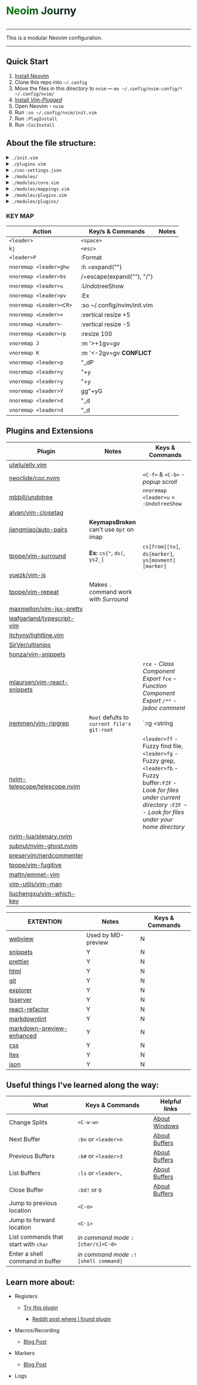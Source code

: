 <h1 style ='color: green; background: linear-gradient(to left, #111A1F 10%, #037500 80%); -webkit-background-clip: text; -webkit-text-fill-color: transparent; display: inline-block;'>
Neoim Journy
</h1>

---

This is a modular Neovim configuration.

---

## Quick Start

1. [Install Neovim](https://github.com/neovim/neovim/wiki/Installing-Neovim)
2. Clone this repo into `~/.config`
3. Move the files in this directory to `nvim` — `mv ~/.config/nvim-config/* ~/.config/nvim/`
4. [Install _Vim-Plugged_](https://github.com/junegunn/vim-plug#neovim)
5. Open Neovim - `nvim`
6. Run `:so ~/.config/nvim/init.vim`
7. Run `:PlugInstall`
8. Run `:CocInstall `

## About the file structure:

<details> 
  <summary> <code>./init.vim</code> </summary>
<p>
ThisIsAFile
</p>

</details>

<details> 
  <summary> <code>./plugins.vim</code> </summary>

</details>

<details>
  <summary> <code>./coc-settings.json</code> </summary>

</details>

<details >
  <summary> <code>./modules/</code> </summary>

</details>

<details>
  <summary> <code>./modules/core.vim</code> </summary>

</details>

<details>
  <summary> <code>./modules/mappings.vim</code> </summary>

</details>


<details>
  <summary> <code>./modules/plugins.vim</code> </summary>

</details>

<details>
  <summary> <code>./modules/plugins/</code> </summary>

</details>

### KEY MAP

| Action                   | Key/s & Commands                              | Notes |
| ------------------------ | --------------------------------------------- | ----- |
| `<leader>`               | `<space>`                                     |       |
| `kj`                     | `<esc>`                                       |       |
| `<leader>P`              | :Format                                       |       |
| `nnoremap <leader>ghw`   | :h <C-R>=expand("<cword>")<CR><CR>            |       |
| `nnoremap <leader>bs`    | /<C-R>=escape(expand("<cWORD>"), "/")<CR><CR> |       |
| `nnoremap <leader>u`     | :UndotreeShow<CR>                             |       |
| `nnoremap <leader>pv`    | :Ex<CR>                                       |       |
| `nnoremap <Leader><CR> ` | :so ~/.config/nvim/init.vim<CR>               |       |
| `nnoremap <Leader>+`     | :vertical resize +5<CR>                       |       |
| `nnoremap <Leader>-`     | :vertical resize -5<CR>                       |       |
| `nnoremap <Leader>rp`    | :resize 100<CR>                               |       |
| `vnoremap J`             | :m '>+1<CR>gv=gv                              |       |
| `vnoremap K`             | :m '<-2<CR>gv=gv **CONFLICT**                 |       |
| `vnoremap <leader>p`     | "\_dP                                         |       |
| `nnoremap <leader>y`     | "+y                                           |       |
| `vnoremap <leader>y`     | "+y                                           |       |
| `nnoremap <leader>Y`     | gg"+yG                                        |       |
| `nnoremap <leader>d`     | "\_d                                          |       |
| `vnoremap <leader>d`     | "\_d                                          |       |

## Plugins and Extensions

| Plugin                                                                                 | Notes                                                   | Keys & Commands                                                                                         |
| -------------------------------------------------------------------------------------- | ------------------------------------------------------- | ------------------------------------------------------------------------------------------------------- |
| [ulwlu/elly.vim](https://github.com/ulwlu/elly.vim#readme)                           |                                                         |                                                                                                         |
| [neoclide/coc.nvim](https://github.com/neoclide/coc.nvim#readme)                     |                                                         | `<C-f>` & `<C-b>` - _popup scroll_                                                                      |
| [mbbill/undotree](https://github.com/mbbill/undotree#readme)                         |                                                         | `nnoremap <leader>u` = `:UndotreeShow`                                                                  |
| [alvan/vim-closetag](https://github.com/alvan/vim-closetag#readme)                   |                                                         |                                                                                                         |
| [jiangmiao/auto-pairs](https://github.com/jiangmiao/auto-pairs#readme)               | **KeymapsBroken** can't use `Opt` on imap               |                                                                                                         |
| [tpope/vim-surround](https://github.com/tpope/vim-surround#readme)                   | **Ex:** `cs{"`, `ds(`, `ys2_[`                          | `cs[from][to]`, `ds[marker]`, `ys[movment][marker]`                                                     |
| [yuezk/vim-js](https://github.com/yuezk/vim-js#readme)                               |                                                         |                                                                                                         |
| [tpope/vim-repeat](https://github.com/tpope/vim-repeat)                              | Makes `.` command work with _Surround_                  |                                                                                                         |
| [maxmellon/vim-jsx-pretty](https://github.com/MaxMEllon/vim-jsx-pretty#readme)       |                                                         |                                                                                                         |
| [leafgarland/typescript-vim](https://github.com/leafgarland/typescript-vim#readme)   |                                                         |                                                                                                         |
| [itchyny/lightline.vim](https://github.com/itchyny/lightline.vim#readme)             |                                                         |                                                                                                         |
| [SirVer/ultisnips](https://github.com/SirVer/ultisnips#readme)                       |                                                         |                                                                                                         |
| [honza/vim-snippets](https://github.com/honza/vim-snippets#readme)                   |                                                         |                                                                                                         |
| [mlaursen/vim-react-snippets](https://github.com/mlaursen/vim-react-snippets#readme) |                                                         | `rce` - _Class Component Export_ `fce` - _Function Component Export_ `/**` - _jsdoc comment_            |
| [jremmen/vim-ripgrep](https://github.com/jremmen/vim-ripgrep#readme)                 | `Root` defults to `current file's git-root`             | `:rg <string                                                                                            |
| [nvim-telescope/telescope.nvim](https://github.com/nvim-telescope/telescope.nvim)          || `<leader>ff` - Fuzzy find file, `<leader>fg` - Fuzzy grep, `<leader>fb` - Fuzzy buffer`:FZF` - _Look for files under current directory_ `:FZF ~` - _Look for files under your home directory_ |
| [nvim-lua/plenary.nvim](https://github.com/nvim-lua/plenary.nvim#readme)                       |                                                         |                                                                                                         |
| [subnut/nvim-ghost.nvim](https://github.com/subnut/nvim-ghost.nvim#readme)           |                                                         |                                                                                                         |
| [preservim/nerdcommenter](https://github.com/preservim/nerdcommenter#readme)         |                                                         |                                                                                                         |
| [tpope/vim-fugitive](https://github.com/tpope/vim-fugitivev#readme)                  |                                                         |                                                                                                         |
| [mattn/emmet-vim](https://raw.githubusercontent.com/mattn/emmet-vim/master/TUTORIAL) |                                                         |                                                                                                         |
| [vim-utils/vim-man](https://github.com/vim-utils/vim-man)                            |                                                         |                                                                                                         |
| [liuchengxu/vim-which-key]()                                                         |                                                         |                                                                                                         |

| EXTENTION                                             | Notes              | Keys & Commands |
| ----------------------------------------------------- | ------------------ | --------------- |
| [webview](https://github.com/weirongxu/coc-webview) | Used by MD-preview | N               |
| [snippets]()                                        | Y                  | N               |
| [prettier]()                                        | Y                  | N               |
| [html]()                                            | Y                  | N               |
| [git]()                                             | Y                  | N               |
| [explorer]()                                        | Y                  | N               |
| [tsserver]()                                        | Y                  | N               |
| [react-refactor]()                                  | Y                  | N               |
| [markdownlint]()                                    | Y                  | N               |
| [markdown-preview-enhanced]()                       | Y                  | N               |
| [css]()                                             | Y                  | N               |
| [ltex]()                                            | Y                  | N               |
| [json]()                                            | Y                  | N               |

## Useful things I've learned along the way:

| What                                 | Keys & Commands                        | Helpful links                                                |
| ------------------------------------ | -------------------------------------- | ------------------------------------------------------------ |
| Change Splits                        | `<C-w-w>`                              | [About Windows](https://mkaz.blog/working-with-vim/windows/) |
| Next Buffer                          | `:bn` or `<leader>n`                   | [About Buffers](https://mkaz.blog/working-with-vim/buffers/) |
| Previous Buffers                     | `:b#` or `<leader>3`                   | [About Buffers](https://mkaz.blog/working-with-vim/buffers/) |
| List Buffers                         | `:ls` or `<leader>,`                   | [About Buffers](https://mkaz.blog/working-with-vim/buffers/) |
| Close Buffer                         | `:bd!` or `Q`                          | [About Buffers](https://mkaz.blog/working-with-vim/buffers/) |
| Jump to previous location            | `<C-o>`                                |                                                              |
| Jump to forward location             | `<C-i>`                                |                                                              |
| List commands that start with `char` | _in command mode_ `:[char/s]<C-d>`     |                                                              |
| Enter a shell command in buffer      | _in command mode_ `:! [shell command]` |                                                              |

## Learn more about:

- Registers

  - [Try this plugin](https://github.com/gennaro-tedesco/nvim-peekup)

    - [Reddit post where I found plugin](https://www.reddit.com/r/neovim/comments/lh3aqm/vim_registers_made_fun_and_easy/)

- Macros/Recording

  - [Blog Post](https://mkaz.blog/working-with-vim/recording/)

- Markers

  - [Blog Post](https://mkaz.blog/working-with-vim/nav-marks/)

- Logs
